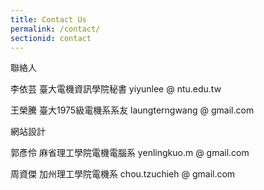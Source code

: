 ```yaml
---
title: Contact Us
permalink: /contact/
sectionid: contact
---
```

聯絡人

李依芸 臺大電機資訊學院秘書
yiyunlee @ ntu.edu.tw

王榮騰 臺大1975級電機系系友
laungterngwang @ gmail.com

網站設計

郭彥伶 麻省理工學院電機電腦系
yenlingkuo.m @ gmail.com

周資傑 加州理工學院電機系
chou.tzuchieh @ gmail.com
